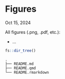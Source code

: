 # Figures
Oct 15, 2024

All figures (.png, .pdf, etc.):

- …

``` r
fs::dir_tree()
```

    .
    ├── README.md
    ├── README.qmd
    └── README.rmarkdown
